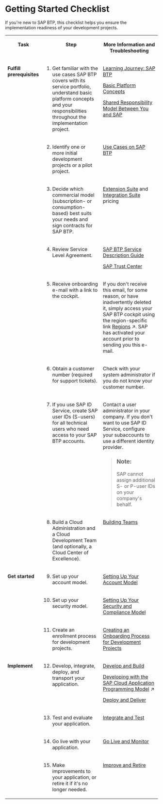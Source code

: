 <!-- loiocbd76632d8aa4cb7bbf175d7607db463 -->

# Getting Started Checklist

If you're new to SAP BTP, this checklist helps you ensure the implementation readiness of your development projects.


<table>
<tr>
<th valign="top">

Task



</th>
<th valign="top">

Step



</th>
<th valign="top">

More Information and Troubleshooting



</th>
</tr>
<tr>
<td valign="top" rowspan="8">

**Fulfill prerequisites**



</td>
<td valign="top">

1. Get familiar with the use cases SAP BTP covers with its service portfolio, understand basic platform concepts and your responsibilities throughout the implementation project.



</td>
<td valign="top">

[Learning Journey: SAP BTP](https://help.sap.com/doc/221f8f84afef43d29ad37ef2af0c4adf/HP_2.0/en-US/ec5aa55abb8c4970bc3b07efe2253cfb.html)

[Basic Platform Concepts](../basic-platform-concepts/Basic_Platform_Concepts_38ecf59.md#loio38ecf59cdda64150a102cfaa62d5faab)

[Shared Responsibility Model Between You and SAP](../shared-responsibility/Shared_Responsibility_Model_Between_You_and_SAP_898509d.md)



</td>
</tr>
<tr>
<td valign="top">

2. Identify one or more initial development projects or a pilot project.



</td>
<td valign="top">

[Use Cases on SAP BTP](https://www.sap.com/products/business-technology-platform/use-cases.htmll)



</td>
</tr>
<tr>
<td valign="top">

3. Decide which commercial model \(subscription- or consumption-based\) best suits your needs and sign contracts for SAP BTP.



</td>
<td valign="top">

 [Extension Suite](https://www.sap.com/products/extension-suite/pricing.html) and [Integration Suite](https://www.sap.com/products/integration-suite/pricing.html) pricing



</td>
</tr>
<tr>
<td valign="top">

4. Review Service Level Agreement.



</td>
<td valign="top">

[SAP BTP Service Description Guide](https://www.sap.com/about/agreements/policies/cloud-platform.html)

[SAP Trust Center](https://www.sap.com/about/cloud-trust-center/cloud-service-level-agreements.html)



</td>
</tr>
<tr>
<td valign="top">

5. Receive onboarding e-mail with a link to the cockpit.



</td>
<td valign="top">

If you don't receive this email, for some reason, or have inadvertently deleted it, simply access your SAP BTP cockpit using the region-specific link [Regions](https://help.sap.com/viewer/65de2977205c403bbc107264b8eccf4b/Cloud/en-US/350356d1dc314d3199dca15bd2ab9b0e.html#loio350356d1dc314d3199dca15bd2ab9b0e "You can deploy applications in different regions. Each region represents a geographical location (for example, Europe, US East) where applications, data, or services are hosted.") :arrow_upper_right:. SAP has activated your account prior to sending you this e-mail.



</td>
</tr>
<tr>
<td valign="top">

6. Obtain a customer number \(required for support tickets\).



</td>
<td valign="top">

Check with your system administrator if you do not know your customer number.



</td>
</tr>
<tr>
<td valign="top">

7. If you use SAP ID Service, create SAP user IDs \(S-users\) for all technical users who need access to your SAP BTP accounts.



</td>
<td valign="top">

Contact a user administrator in your company. If you don't want to use SAP ID Service, configure your subaccounts to use a different identity provider.

> ### Note:  
> SAP cannot assign additional S- or P-user IDs on your company's behalf.



</td>
</tr>
<tr>
<td valign="top">

8. Build a Cloud Administration and a Cloud Development Team \(and optionally, a Cloud Center of Excellence\).



</td>
<td valign="top">

 [Building Teams](../set-up-and-plan/Building_Teams_fdeddf2.md#loiofdeddf22a6964d86a199b9eb11c7075e) 



</td>
</tr>
<tr>
<td valign="top" rowspan="3">

**Get started**



</td>
<td valign="top">

9. Set up your account model.



</td>
<td valign="top">

 [Setting Up Your Account Model](../set-up-and-plan/Setting_Up_Your_Account_Model_2db81f4.md) 



</td>
</tr>
<tr>
<td valign="top">

10. Set up your security model.



</td>
<td valign="top">

 [Setting Up Your Security and Compliance Model](../set-up-and-plan/Setting_Up_Your_Security_and_Compliance_Model_aaaad94.md) 



</td>
</tr>
<tr>
<td valign="top">

11. Create an enrollment process for development projects.



</td>
<td valign="top">

 [Creating an Onboarding Process for Development Projects](../set-up-and-plan/Creating_an_Onboarding_Process_for_Development_Projects_4bd29a8.md) 



</td>
</tr>
<tr>
<td valign="top" rowspan="4">

**Implement**



</td>
<td valign="top">

12. Develop, integrate, deploy, and transport your application.



</td>
<td valign="top">

[Develop and Build](../develop-and-build/Develop_and_Build_7e30686.md)

[Developing with the SAP Cloud Application Programming Model](https://help.sap.com/viewer/65de2977205c403bbc107264b8eccf4b/Cloud/en-US/00823f91779d4d42aa29a498e0535cdf.html "The SAP Cloud Application Programming Model (CAP) is a framework of languages, libraries, and tools for building enterprise-grade services and applications. It guides developers along a ‘golden path’ of proven best practices and a great wealth of out-of-the-box solutions to recurring tasks.") :arrow_upper_right:

[Deploy and Deliver](../deploy-and-deliver/Deploy_and_Deliver_5972cdb.md)



</td>
</tr>
<tr>
<td valign="top">

13. Test and evaluate your application.



</td>
<td valign="top">

 [Integrate and Test](../integrate-and-test/Integrate_and_Test_84ddc25.md#loio84ddc25bf6024506b9c56fbbe4438169) 



</td>
</tr>
<tr>
<td valign="top">

14. Go live with your application.



</td>
<td valign="top">

 [Go Live and Monitor](../go-live-and-monitor/Go_Live_and_Monitor_b0ab4fb.md#loiob0ab4fb5cb914ee19923e4a8f020e868) 



</td>
</tr>
<tr>
<td valign="top">

15. Make improvements to your application, or retire it if it's no longer needed.



</td>
<td valign="top">

 [Improve and Retire](../improve-and-retire/Improve_and_Retire_89ffeab.md#loio89ffeab7ea7742fd9a1ad2de4970b077) 



</td>
</tr>
</table>

